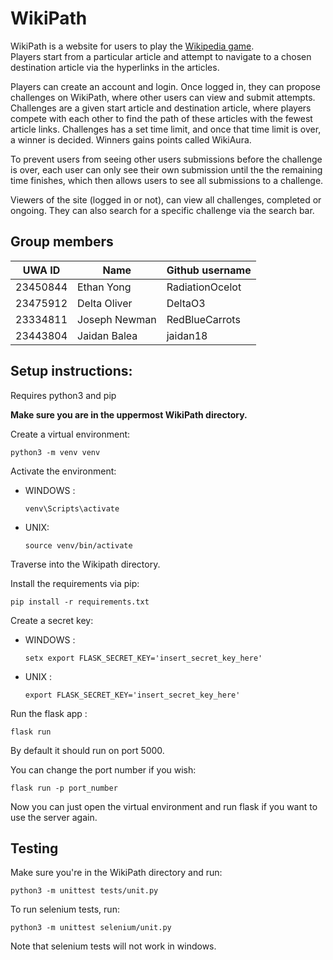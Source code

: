 # WikiPath

WikiPath is a website for users to play the [Wikipedia game](https://en.wikipedia.org/wiki/Wikipedia:Wiki_Game). <br>Players start from a particular article and attempt to navigate to a chosen destination article via the hyperlinks in the articles.

Players can create an account and login. Once logged in, they can propose challenges on WikiPath, where other users can view and submit attempts. Challenges are a given start article and destination article, where players compete with each other to find the path of these articles with the fewest article links. Challenges has a set time limit, and once that time limit is over, a winner is decided. Winners gains points called WikiAura.

To prevent users from seeing other users submissions before the challenge is over, each user can only see their own submission until the the remaining time finishes, which then allows users to see all submissions to a challenge.

Viewers of the site (logged in or not), can view all challenges, completed or ongoing. They can also search for a specific challenge via the search bar.

## Group members

| UWA ID   | Name          | Github username |
| -------- | ------------- | --------------- |
| 23450844 | Ethan Yong    | RadiationOcelot |
| 23475912 | Delta Oliver  | DeltaO3         |
| 23334811 | Joseph Newman | RedBlueCarrots  |
| 23443804 | Jaidan Balea  | jaidan18        |

## Setup instructions:

Requires python3 and pip

**Make sure you are in the uppermost WikiPath directory.**

Create a virtual environment:

```
python3 -m venv venv
```

Activate the environment:

- WINDOWS :

  ```
  venv\Scripts\activate
  ```

- UNIX:
  ```
  source venv/bin/activate
  ```

Traverse into the Wikipath directory.

Install the requirements via pip:

```
pip install -r requirements.txt
```
Create a secret key:

- WINDOWS :

  ```
  setx export FLASK_SECRET_KEY='insert_secret_key_here'
  ```

- UNIX :
  ```
  export FLASK_SECRET_KEY='insert_secret_key_here'
  ```

Run the flask app :

```
flask run
```

By default it should run on port 5000.

You can change the port number if you wish:

```
flask run -p port_number
```

Now you can just open the virtual environment and run flask if you want to use the server again.

## Testing

Make sure you're in the WikiPath directory and run:

```
python3 -m unittest tests/unit.py
```

To run selenium tests, run:

```
python3 -m unittest selenium/unit.py
```

Note that selenium tests will not work in windows.
